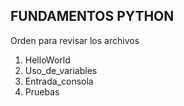 ## FUNDAMENTOS PYTHON
Orden para revisar los archivos
1. HelloWorld
2. Uso_de_variables
3. Entrada_consola
4. Pruebas
